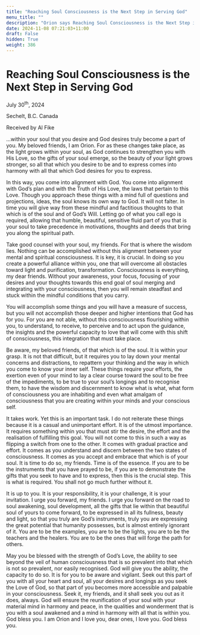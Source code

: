 ```yaml
---
title: "Reaching Soul Consciousness is the Next Step in Serving God"
menu_title: ""
description: "Orion says Reaching Soul Consciousness is the Next Step in Serving God"
date: 2024-11-08 07:21:03+11:00
draft: False
hidden: True
weight: 386
---
```

# Reaching Soul Consciousness is the Next Step in Serving God

July 30<sup>th</sup>, 2024

Sechelt, B.C. Canada

Received by Al Fike 

…within your soul that you desire and God desires truly become a part of you. My beloved friends, I am Orion. For as these changes take place, as the light grows within your soul, as God continues to strengthen you with His Love, so the gifts of your soul emerge, so the beauty of your light grows stronger, so all that which you desire to be and to express comes into harmony with all that which God desires for you to express.

In this way, you come into alignment with God. You come into alignment with God’s plan and with the Truth of His Love, the laws that pertain to this Love. Though you approach these things with a mind full of questions and projections, ideas, the soul knows its own way to God. It will not falter. In time you will give way from these mindful and factitious thoughts to that which is of the soul and of God’s Will. Letting go of what you call ego is required, allowing that humble, beautiful, sensitive fluid part of you that is your soul to take precedence in motivations, thoughts and deeds that bring you along the spiritual path.

Take good counsel with your soul, my friends. For that is where the wisdom lies. Nothing can be accomplished without this alignment between your mental and spiritual consciousness. It is key, it is crucial. In doing so you create a powerful alliance within you, one that will overcome all obstacles toward light and purification, transformation. Consciousness is everything, my dear friends. Without your awareness, your focus, focusing of your desires and your thoughts towards this end goal of soul merging and integrating with your consciousness, then you will remain steadfast and stuck within the mindful conditions that you carry.

You will accomplish some things and you will have a measure of success, but you will not accomplish those deeper and higher intentions that God has for you. For you are not able, without this consciousness flourishing within you, to understand, to receive, to perceive and to act upon the guidance, the insights and the powerful capacity to love that will come with this shift of consciousness, this integration that must take place.

Be aware, my beloved friends, of that which is of the soul. It is within your grasp. It is not that difficult, but it requires you to lay down your mental concerns and distractions, to repattern your thinking and the way in which you come to know your inner self. These things require your efforts, the exertion even of your mind to lay a clear course toward the soul to be free of the impediments, to be true to your soul’s longings and to recognise them, to have the wisdom and discernment to know what is what, what form of consciousness you are inhabiting and even what amalgam of consciousness that you are creating within your minds and your conscious self. 

It takes work. Yet this is an important task. I do not reiterate these things because it is a casual and unimportant effort. It is of the utmost importance. It requires something within you that must stir the desire, the effort and the realisation of fulfilling this goal. You will not come to this in such a way as flipping a switch from one to the other. It comes with gradual practice and effort. It comes as you understand and discern between the two states of consciousness. It comes as you accept and embrace that which is of your soul. It is time to do so, my friends. Time is of the essence. If you are to be the instruments that you have prayed to be, if you are to demonstrate the gifts that you seek to have and to express, then this is the crucial step. This is what is required. You shall not go much further without it.

It is up to you. It is your responsibility, it is your challenge, it is your invitation. I urge you forward, my friends. I urge you forward on the road to soul awakening, soul development, all the gifts that lie within that beautiful soul of yours to come forward, to be expressed in all its fullness, beauty and light, so that you truly are God’s instruments, truly you are expressing the great potential that humanity possesses, but is almost entirely ignorant of it. You are to be the examples, you are to be the lights, you are to be the teachers and the healers. You are to be the ones that will forge the path for others.

May you be blessed with the strength of God’s Love, the ability to see beyond the veil of human consciousness that is so prevalent into that which is not so prevalent, nor easily recognised. God will give you the ability, the capacity to do so. It is for you to be aware and vigilant. Seek out this part of you with all your heart and soul, all your desires and longings as you seek the Love of God, so that part of you becomes more accessible and palpable in your consciousness. Seek it, my friends, and it shall seek you out as it does, always. God will ensure the reunification of your soul with your material mind in harmony and peace, in the qualities and wonderment that is you with a soul awakened and a mind in harmony with all that is within you. God bless you. I am Orion and I love you, dear ones, I love you. God bless you.